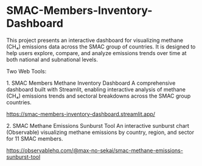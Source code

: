 # SMAC-Members-Inventory-Dashboard

This project presents an interactive dashboard for visualizing methane (CH₄) emissions data across the SMAC group of countries. It is designed to help users explore, compare, and analyze emissions trends over time at both national and subnational levels.

Two Web Tools:

1️. SMAC Members Methane Inventory Dashboard
A comprehensive dashboard built with Streamlit, enabling interactive analysis of methane (CH₄) emissions trends and sectoral breakdowns across the SMAC group countries.

https://smac-members-inventory-dashboard.streamlit.app/

2️. SMAC Methane Emissions Sunburst Tool
An interactive sunburst chart (Observable) visualizing methane emissions by country, region, and sector for 11 SMAC members.

https://observablehq.com/@max-no-sekai/smac-methane-emissions-sunburst-tool

